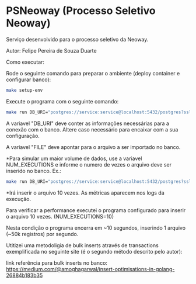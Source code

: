 # PSNeoway (Processo Seletivo Neoway)
Serviço desenvolvido para o processo seletivo da Neoway.

Autor: Felipe Pereira de Souza Duarte




Como executar:

Rode o seguinte comando para preparar o ambiente (deploy container e configurar banco):

```sh
make setup-env
```

Execute o programa com o seguinte comando:

```sh
make run DB_URI="postgres://service:service@localhost:5432/postgres?sslmode=disable" FILE="arquivoTeste/base_teste.txt"
```

A variavel "DB_URI" deve conter as informações necessárias para a conexão com o banco. Altere caso necessário para encaixar com a sua configuração.

A variavel "FILE" deve apontar para o arquivo a ser importado no banco.

*Para simular um maior volume de dados, use a variavel NUM_EXECUTIONS e informe o numero de vezes o arquivo deve ser inserido no banco. Ex.:

```sh
make run DB_URI="postgres://service:service@localhost:5432/postgres?sslmode=disable" FILE=arquivoTeste/base_teste.txt NUM_EXECUTIONS=10
```

*Irá inserir o arquivo 10 vezes. As métricas aparecem nos logs da execução.

Para verificar a performance executei o programa configurado para inserir o arquivo 10 vezes. (NUM_EXECUTIONS=10)

Nesta condição o programa encerra em ~10 segundos, inserindo 1 arquivo (~50k registros) por segundo.

Utitizei uma metodoligia de bulk inserts através de transactions exemplificada no seguinte site (é o segundo método descrito pelo autor):

link referência para bulk inserts no banco: https://medium.com/@amoghagarwal/insert-optimisations-in-golang-26884b183b35
